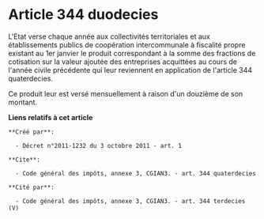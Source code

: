 # Article 344 duodecies

L'Etat verse chaque année aux collectivités territoriales et aux établissements publics de coopération intercommunale à
fiscalité propre existant au 1er janvier le produit correspondant à la somme des fractions de cotisation sur la valeur
ajoutée des entreprises acquittées au cours de l'année civile précédente qui leur reviennent en application de l'article 344
quaterdecies. 

Ce produit leur est versé mensuellement à raison d'un douzième de son montant.

**Liens relatifs à cet article**

	**Créé par**:

	  - Décret n°2011-1232 du 3 octobre 2011 - art. 1

	**Cite**:

	  - Code général des impôts, annexe 3, CGIAN3. - art. 344 quaterdecies

	**Cité par**:

	  - Code général des impôts, annexe 3, CGIAN3. - art. 344 terdecies (V)
